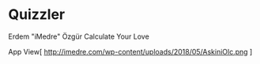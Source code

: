 # Quizzler

Erdem "iMedre" Özgür
Calculate Your Love

App View[ http://imedre.com/wp-content/uploads/2018/05/AskiniOlc.png ]
